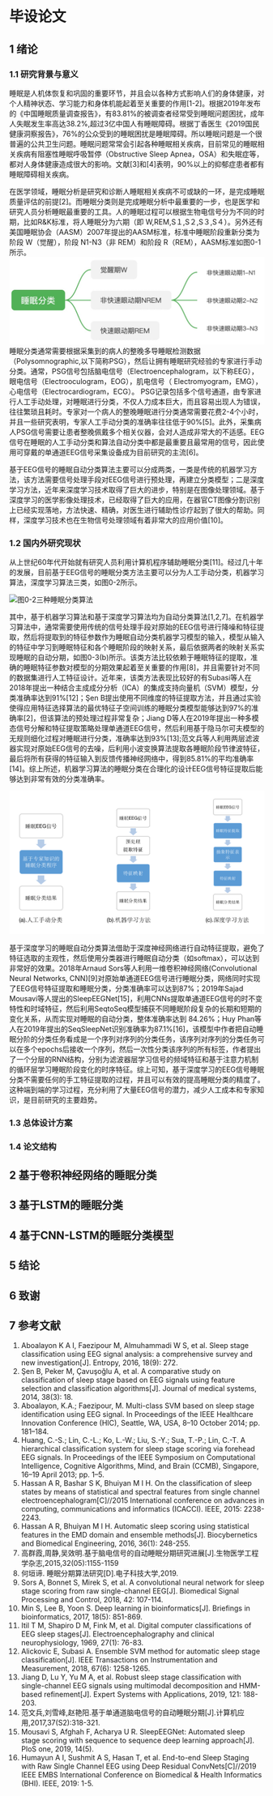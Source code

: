 # 毕设论文
## 1 绪论
### 1.1 研究背景与意义
睡眠是人机体恢复和巩固的重要环节，并且会以各种方式影响人们的身体健康，对个人精神状态、学习能力和身体机能起着至关重要的作用[1-2]。根据2019年发布的《中国睡眠质量调查报告》，有83.81%的被调查者经常受到睡眠问题困扰，成年人失眠发生率高达38.2%,超过3亿中国人有睡眠障碍。根据丁香医生《2019国民健康洞察报告》，76%的公众受到的睡眠困扰是睡眠障碍。所以睡眠问题是一个很普遍的公共卫生问题。睡眠问题常常会引起各种睡眠相关疾病，目前常见的睡眠相关疾病有阻塞性睡眠呼吸暂停（Obstructive Sleep Apnea，OSA）和失眠症等，都对人身体健康造成很大的影响。文献[3]和[4]表明，90%以上的抑郁症患者都有睡眠障碍相关疾病。

在医学领域，睡眠分析是研究和诊断人睡眠相关疾病不可或缺的一环，是完成睡眠质量评估的前提[2]。而睡眠分类则是完成睡眠分析中最重要的一步，也是医学和研究人员分析睡眠最重要的工具。人的睡眠过程可以根据生物电信号分为不同的时期，比如R&K标准，将人睡眠分为六期（即 W,REM,S１,S２,S３,S４）。另外还有美国睡眠协会（AASM）2007年提出的AASM标准，标准中睡眠阶段重新分类为阶段 W（觉醒），阶段 N1-N3（非 REM）和阶段 R（REM），AASM标准如图0-1所示。
![图0-1:AASM睡眠分期](img/pic1_SleepStage.png)
睡眠分类通常需要根据采集到的病人的整晚多导睡眠检测数据（Polysomnographic,以下简称PSG），然后让拥有睡眠研究经验的专家进行手动分类。通常，PSG信号包括脑电信号（Electroencephalogram，以下称EEG），眼电信号（Electrooculogram，EOG），肌电信号（ Electromyogram，EMG），心电信号（Electrocardiogram，ECG）。 PSG记录包括多个信号通道，由专家进行人工手动处理，对睡眠进行分类，不仅人力成本巨大，而且容易出现人为错误，往往繁琐且耗时。专家对一个病人的整晚睡眠进行分类通常需要花费2-4个小时，并且一些研究表明，专家人工手动分类的准确率往往低于90%[5]。此外，采集病人PSG信号需要让患者整晚佩戴多个相关仪器，会对人造成非常大的不适感。EEG信号在睡眠的人工手动分类和算法自动分类中都是最重要且最常用的信号，因此使用可穿戴的单通道EEG信号采集设备成为目前研究的主流[6]。

基于EEG信号的睡眠自动分类算法主要可以分成两类，一类是传统的机器学习方法，该方法需要信号处理手段对EEG信号进行预处理，再建立分类模型；二是深度学习方法，近年来深度学习技术取得了巨大的进步，特别是在图像处理领域。基于深度学习的医学影像处理技术，已经取得了巨大的应用，在器官CT图像分割识别上已经实现落地，方法快速、精确，对医生进行辅助性诊疗起到了很大的帮助。同样，深度学习技术也在生物信号处理领域有着非常大的应用价值[10]。

### 1.2 国内外研究现状

从上世纪60年代开始就有研究人员利用计算机程序辅助睡眠分类[11]。经过几十年的发展，目前基于EEG信号的睡眠分类方法主要可以分为人工手动分类，机器学习算法，深度学习算法三类，如图0-2所示。

![图0-2三种睡眠分类算法](img/图0-2.png)

其中，基于机器学习算法和基于深度学习算法均为自动分类算法[1,2,7]。在机器学习算法中，通常需要使用传统的信号处理手段对原始的EEG信号进行降噪和特征提取，然后将提取到的特征参数作为睡眠自动分类机器学习模型的输入，模型从输入的特征中学习到睡眠特征和各个睡眠阶段的映射关系，最后依据两者的映射关系实现睡眠的自动分期，如图0-3(b)所示。该类方法比较依赖于睡眠特征的提取，准确的睡眠特征参数对模型的分期效果起着至关重要的作用[8]，并且需要针对不同的数据集进行人工特征设计。近年来，该类方法表现比较好的有Subasi等人在2018年提出一种结合主成成分分析（ICA）的集成支持向量机（SVM）模型，分类准确率达到91%[12]；Şen B提出使用不同维度的特征提取方法，并且通过实验使得应用特征选择算法的最优特征子空间训练的睡眠分类模型能够达到97%的准确率[2]，但该算法的预处理过程非常复杂；Jiang D等人在2019年提出一种多模态信号分解和特征提取策略处理单通道EEG信号，然后利用基于隐马尔可夫模型的无规则细化过程对睡眠进行分类，准确率达到93%[13];范文兵等人利用两层滤波器实现对原始EEG信号的去噪，后利用小波变换算法提取各睡眠阶段节律波特征，最后将所有获得的特征输入到反馈传播神经网络中，得到85.81%的平均准确率[14]。综上所述，机器学习算法的睡眠分类在合理化的设计EEG信号特征提取后能够达到非常有效的分类准确率。

![图0-3三种睡眠分类方法流程图](img/图片0-3-三种方法.png)

基于深度学习的睡眠自动分类算法借助于深度神经网络进行自动特征提取，避免了特征选取的主观性，然后使用分类器进行睡眠自动分类（如softmax），可以达到非常好的效果。2018年Arnaud Sors等人利用一维卷积神经网络(Convolutional Neural Networks, CNN)[9]对原始单通道EEG信号进行睡眠分类，网络同时实现了EEG信号特征提取和睡眠分类，分类准确率可以达到87%；2019年Sajad Mousavi等人提出的SleepEEGNet[15]，利用CNNs提取单通道EEG信号的时不变特性和时域特征，然后利用SeqtoSeq模型捕获不同睡眠阶段复杂的长期和短期的变化关系，从而实现对睡眠的自动分类，整体准确率达到 84.26%；Huy Phan等人在2019年提出的SeqSleepNet识别准确率为87.1%[16]，该模型中作者把自动睡眠分阶的分类任务看成是一个序列对序列的分类任务，该序列对序列的分类任务可以在多个epochs后接收一个序列，然后一次性分类该序列的所有标签，作者提出了一个分层的RNN结构，分别为滤波器层学习信号的频域特征和基于注意力机制的循环层学习睡眠阶段变化的时序特征。综上可知，基于深度学习的EEG信号睡眠分类不需要任何的手工特征提取的过程，并且可以有效的提高睡眠分类的精度了。这种端到端的学习过程，充分利用了大量EEG信号的潜力，减少人工成本和专家知识，是目前研究的主要趋势。

### 1.3 总体设计方案



### 1.4 论文结构


## 2 基于卷积神经网络的睡眠分类


## 3 基于LSTM的睡眠分类


## 4 基于CNN-LSTM的睡眠分类模型


## 5 结论


## 6 致谢


## 7 参考文献

1. Aboalayon K A I, Faezipour M, Almuhammadi W S, et al. Sleep stage classification using EEG signal analysis: a comprehensive survey and new investigation[J]. Entropy, 2016, 18(9): 272.
2. Şen B, Peker M, Çavuşoğlu A, et al. A comparative study on classification of sleep stage based on EEG signals using feature selection and classification algorithms[J]. Journal of medical systems, 2014, 38(3): 18.
3. Aboalayon, K.A.; Faezipour, M. Multi-class SVM based on sleep stage identification using EEG signal. In Proceedings of the IEEE Healthcare Innovation Conference (HIC), Seattle, WA, USA, 8–10 October 2014; pp. 181–184.
4. Huang, C.-S.; Lin, C.-L.; Ko, L.-W.; Liu, S.-Y.; Sua, T.-P.; Lin, C.-T. A hierarchical classification system for sleep stage scoring via forehead EEG signals. In Proceedings of the IEEE Symposium on Computational Intelligence, Cognitive Algorithms, Mind, and Brain (CCMB), Singapore, 16–19 April 2013; pp. 1–5.
5. Hassan A R, Bashar S K, Bhuiyan M I H. On the classification of sleep states by means of statistical and spectral features from single channel electroencephalogram[C]//2015 International conference on advances in computing, communications and informatics (ICACCI). IEEE, 2015: 2238-2243.
6. Hassan A R, Bhuiyan M I H. Automatic sleep scoring using statistical features in the EMD domain and ensemble methods[J]. Biocybernetics and Biomedical Engineering, 2016, 36(1): 248-255.
7. 高群霞,周静,吴效明.基于脑电信号的自动睡眠分期研究进展[J].生物医学工程学杂志,2015,32(05):1155-1159
8. 何垣谛. 睡眠分期算法研究[D].电子科技大学,2019.
9. Sors A, Bonnet S, Mirek S, et al. A convolutional neural network for sleep stage scoring from raw single-channel EEG[J]. Biomedical Signal Processing and Control, 2018, 42: 107-114.
10. Min S, Lee B, Yoon S. Deep learning in bioinformatics[J]. Briefings in bioinformatics, 2017, 18(5): 851-869.
11. Itil T M, Shapiro D M, Fink M, et al. Digital computer classifications of EEG sleep stages[J]. Electroencephalography and clinical neurophysiology, 1969, 27(1): 76-83.
12. Alickovic E, Subasi A. Ensemble SVM method for automatic sleep stage classification[J]. IEEE Transactions on Instrumentation and Measurement, 2018, 67(6): 1258-1265.
13. Jiang D, Lu Y, Yu M A, et al. Robust sleep stage classification with single-channel EEG signals using multimodal decomposition and HMM-based refinement[J]. Expert Systems with Applications, 2019, 121: 188-203.
14. 范文兵,刘雪峰,赵艳阳.基于单通道脑电信号的自动睡眠分期[J].计算机应用,2017,37(S2):318-321.
15. Mousavi S, Afghah F, Acharya U R. SleepEEGNet: Automated sleep stage scoring with sequence to sequence deep learning approach[J]. PloS one, 2019, 14(5).
16. Humayun A I, Sushmit A S, Hasan T, et al. End-to-end Sleep Staging with Raw Single Channel EEG using Deep Residual ConvNets[C]//2019 IEEE EMBS International Conference on Biomedical & Health Informatics (BHI). IEEE, 2019: 1-5.